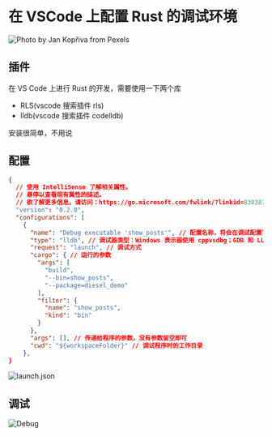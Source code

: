# 在 VSCode 上配置 Rust 的调试环境


![Photo by Jan Kopřiva from Pexels](https://images.pexels.com/photos/3858142/pexels-photo-3858142.jpeg?auto=compress&cs=tinysrgb&dpr=2&h=750&w=1260)

## 插件

在 VS Code 上进行 Rust 的开发，需要使用一下两个库
* RLS(vscode 搜索插件 rls)
* lldb(vscode 搜索插件 codelldb)

安装很简单，不用说

## 配置

```json
{
  // 使用 IntelliSense 了解相关属性。
  // 悬停以查看现有属性的描述。
  // 欲了解更多信息，请访问：https://go.microsoft.com/fwlink/?linkid=830387
  "version": "0.2.0",
  "configurations": [
    {
      "name": "Debug executable 'show_posts'", // 配置名称，将会在调试配置下拉列表中显示
      "type": "lldb", // 调试器类型：Windows 表示器使用 cppvsdbg；GDB 和 LLDB 使用 cppdbg。该值自动生成
      "request": "launch", // 调试方式
      "cargo": { // 运行的参数
        "args": [
          "build",
          "--bin=show_posts",
          "--package=diesel_demo"
        ],
        "filter": {
          "name": "show_posts",
          "kind": "bin"
        }
      },
      "args": [], // 传递给程序的参数，没有参数留空即可
      "cwd": "${workspaceFolder}" // 调试程序时的工作目录
    },
}
```

![launch.json](https://yqfile.alicdn.com/418ec9989800421ab7ab8d03aa79b3ebde85e77d.png)

## 调试

![Debug](https://yqfile.alicdn.com/17e76c562003f3128f02282c4751f9d77584dd9f.png)

